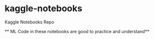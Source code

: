 # kaggle-notebooks
Kaggle Notebooks Repo

**
ML Code in these notebooks are good to practice and understand**
